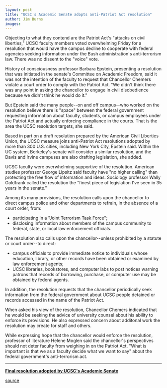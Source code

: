 ```yaml
---
layout: post
title: "UCSC's Academic Senate adopts anti-Patriot Act resolution"
author: Jim Burns
images:
---
```


Objecting to what they contend are the Patriot Act's "attacks on civil liberties," UCSC faculty members voted overwhelming Friday for a resolution that would have the campus decline to cooperate with federal agencies seeking information under the Bush administration's anti-terrorism law. There was no dissent to the "voice" vote.

History of consciousness professor Barbara Epstein, presenting a resolution that was initiated in the senate's Committee on Academic Freedom, said it was not the intention of the faculty to request that Chancellor Chemers violate a court order to comply with the Patriot Act. "We didn't think there was any point in asking the chancellor to engage in civil disobedience because we didn't think he would do it."

But Epstein said the many people--on and off campus--who worked on the resolution believe there is "space" between the federal government requesting information about faculty, students, or campus employees under the Patriot Act and actually enforcing compliance in the courts. That is the area the UCSC resolution targets, she said.

Based in part on a draft resolution prepared by the American Civil Liberties Union, the UCSC measure joins anti-Patriot Act resolutions adopted by more than 300 U.S. cities, including New York City, Epstein said. Within the UC system, Berkeley's senate will consider a similar resolution, and the Davis and Irvine campuses are also drafting legislation, she added.

UCSC faculty were overwhelming supportive of the resolution. American studies professor George Lipsitz said faculty have "no higher calling" than protecting the free flow of information and ideas. Sociology professor Wally Goldfrank called the resolution the "finest piece of legislation I've seen in 35 years in the senate."

Among its many provisions, the resolution calls upon the chancellor to direct campus police and other departments to refrain, in the absence of a court order, from:

* participating in a "Joint Terrorism Task Force";
* disclosing information about members of the campus community to federal, state, or local law enforcement officials.

The resolution also calls upon the chancellor--unless prohibited by a statute or court order--to direct:

* campus officials to provide immediate notice to individuals whose education, library, or other records have been obtained or examined by law enforcement agents;
* UCSC libraries, bookstores, and computer labs to post notices warning patrons that records of borrowing, purchase, or computer use may be obtained by federal agents.

In addition, the resolution requests that the chancellor periodically seek information from the federal government about UCSC people detained or records accessed in the name of the Patriot Act.

When asked his view of the resolution, Chancellor Chemers indicated that he would be seeking the advice of university counsel about his ability to enforce its provisions. He also expressed concern about additonal work the resolution may create for staff and others.

While expressing hope that the chancellor would enforce the resolution, professor of literature Helene Moglen said the chancellor's perspectives should not deter faculty from weighing in on the Patriot Act. "What is important is that we as a faculty decide what we want to say" about the federal government's anti-terrorism act.   
  

* * *

[**Final resolution adopted by UCSC's Academic Senate**][1]  
  

[1]: patriot_act_resolution.html

[source](http://www1.ucsc.edu/currents/03-04/05-24/patriot_act.html "Permalink to patriot_act")
